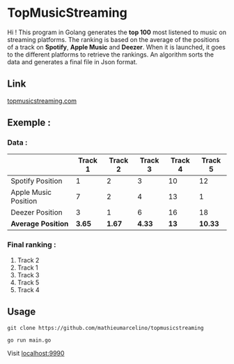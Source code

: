 # TopMusicStreaming

Hi ! This program in Golang generates the **top 100** most listened to music on streaming platforms. The ranking is based on the average of the positions of a track on **Spotify**, **Apple Music** and **Deezer**. When it is launched, it goes to the different platforms to retrieve the rankings. An algorithm sorts the data and generates a final file in Json format.

## Link
[topmusicstreaming.com](https://topmusicstreaming.com/)

## Exemple :

### Data :

|                      	| Track 1 	| Track 2 	| Track 3 	| Track 4 	| Track 5 	|
|----------------------	|---------	|---------	|---------	|---------	|---------	|
| Spotify Position     	| 1       	| 2       	| 3       	| 10      	| 12      	|
| Apple Music Position 	| 7       	| 2       	| 4       	| 13      	| 1       	|
| Deezer Position      	| 3       	| 1       	| 6       	| 16      	| 18      	|
| **Average Position**  |**3.65**   | **1.67** 	| **4.33**  | **13**    | **10.33**	|


### Final ranking :

1. Track 2
2. Track 1
3. Track 3
4. Track 5
5. Track 4

## Usage

```
git clone https://github.com/mathieumarcelino/topmusicstreaming
```

```
go run main.go
```

Visit [localhost:9990](http://localhost:9990)

